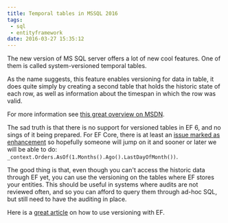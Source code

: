 ```yaml
---
title: Temporal tables in MSSQL 2016
tags: 
 - sql
 - entityframework
date: 2016-03-27 15:35:12
---
```


The new version of MS SQL server offers a lot of new cool features. One of them is called system-versioned temporal tables. 

As the name suggests, this feature enables versioning for data in table, it does quite simply by creating a second table that holds the historic state of each row, as well as information about the timespan in which the row was valid. 

For more information see [this great overview on MSDN](https://msdn.microsoft.com/en-us/library/dn935015.aspx). 

The sad truth is that there is no support for versioned tables in EF 6, and no sings of it being prepared. For EF Core, there is at least an [issue marked as enhancement](https://github.com/aspnet/EntityFramework/issues/4693) so hopefully someone will jump on it and sooner or later we will be able to do: `_context.Orders.AsOf(1.Months().Ago().LastDayOfMonth())`.

The good thing is that, even though you can't access the historic data through EF yet, you can use the versioning on the tables where EF stores your entities. This should be useful in systems where audits are not reviewed often, and so you can afford to query them through ad-hoc SQL, but still need to have the auditing in place. 

Here is a [great article](http://www.pontop.dk/#!SQL-Server-2016-temporal-tables-7-Database-first-Entity-Framework-models-and-systemversioned-tables/whpr3/56732b230cf275ddd6e971a5) on how to use versioning with EF.



  